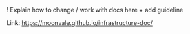 ! Explain how to change / work with docs here + add guideline

Link: https://moonvale.github.io/infrastructure-doc/
